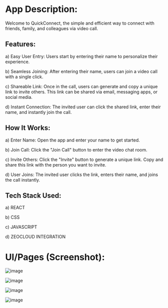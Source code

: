 # App Description:

Welcome to QuickConnect, the simple and efficient way to connect with friends, family, and colleagues via video call.

## Features:

a) Easy User Entry:
Users start by entering their name to personalize their experience.

b) Seamless Joining:
After entering their name, users can join a video call with a single click.

c) Shareable Link:
Once in the call, users can generate and copy a unique link to invite others.
This link can be shared via email, messaging apps, or social media.

d) Instant Connection:
The invited user can click the shared link, enter their name, and instantly join the call.


## How It Works:

a) Enter Name:
Open the app and enter your name to get started.

b) Join Call:
Click the "Join Call" button to enter the video chat room.

c) Invite Others:
Click the "Invite" button to generate a unique link.
Copy and share this link with the person you want to invite.

d) User Joins:
The invited user clicks the link, enters their name, and joins the call instantly.

## Tech Stack Used: 

a) REACT

b) CSS

c) JAVASCRIPT 

d) ZEOCLOUD INTEGRATION

# UI/Pages (Screenshot):

![image](https://github.com/harshitjoshi22/VideoCallApp/assets/170124286/e7aa14de-3a35-4d06-8f29-d818f9c45fb4)

![image](https://github.com/harshitjoshi22/VideoCallApp/assets/170124286/57875a97-9a69-476d-8842-cfe529db2e17)

![image](https://github.com/harshitjoshi22/VideoCallApp/assets/170124286/733bb846-17e3-484c-8f8f-5f307b9d72df)

![image](https://github.com/harshitjoshi22/VideoCallApp/assets/170124286/0dfd6dea-3fdc-405d-9acf-ab4902d3ce5b)







